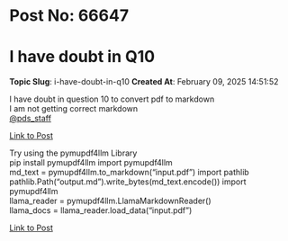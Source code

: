 # Post No: 66647
# I have doubt in Q10
**Topic Slug**: i-have-doubt-in-q10
**Created At**: February 09, 2025 14:51:52

I have doubt in question 10 to convert pdf to markdown<br>
I am not getting correct markdown<br>
<a class="mention" href="/u/pds_staff">@pds_staff</a>

[Link to Post](https://discourse.onlinedegree.iitm.ac.in/t/i-have-doubt-in-q10/592777)

Try using the pymupdf4llm Library<br>
pip install pymupdf4llm
import pymupdf4llm<br>
md_text = pymupdf4llm.to_markdown(“input.pdf”)
import pathlib<br>
pathlib.Path(“output.md”).write_bytes(md_text.encode())
import pymupdf4llm<br>
llama_reader = pymupdf4llm.LlamaMarkdownReader()<br>
llama_docs = llama_reader.load_data(“input.pdf”)

[Link to Post](https://discourse.onlinedegree.iitm.ac.in/t/i-have-doubt-in-q10/593235)


